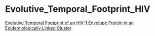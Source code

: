 # Evolutive_Temporal_Footprint_HIV
[Evolutive Temporal Footprint of an HIV-1 Envelope Protein in an Epidemiologically Linked Cluster]([(https://github.com/rsucupira/Evolutive_Temporal_Footprint_HIV/blob/main/TOAIDJ-14-41.pdf)https://github.com/rsucupira/Evolutive_Temporal_Footprint_HIV/blob/main/TOAIDJ-14-41.pdf])


